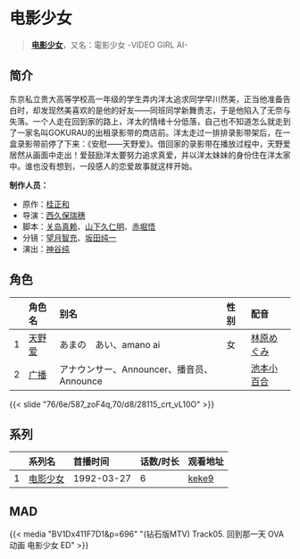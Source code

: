 # 电影少女


> <u>**[电影少女](http://bgm.tv/subject/1583)**</u>，又名：電影少女 -VIDEO GIRL AI-

## 简介


东京私立贵大高等学校高一年级的学生弄内洋太追求同学早川然美，正当他准备告白时，却发现然美喜欢的是他的好友——同班同学新舞贵志，于是他陷入了无奈与失落。一个人走在回到家的路上，洋太的情绪十分低落，自己也不知道怎么就走到了一家名叫GOKURAU的出租录影带的商店前。洋太走过一排排录影带架后，在一盒录影带前停了下来：《安慰——天野爱》。借回家的录影带在播放过程中，天野爱居然从画面中走出！爱鼓励洋太要努力追求真爱，并以洋太妹妹的身份住在洋太家中。谁也没有想到，一段感人的恋爱故事就这样开始。

**制作人员：**
- 原作：[桂正和](http://bgm.tv/person/244)
- 导演：[西久保瑞穗](http://bgm.tv/person/245)
- 脚本：[关岛真赖](http://bgm.tv/person/249)、[山下久仁明](http://bgm.tv/person/807)、[赤堀悟](http://bgm.tv/person/246)
- 分镜：[望月智充](http://bgm.tv/person/581)、[坂田纯一](http://bgm.tv/person/306)
- 演出：[神谷纯](http://bgm.tv/person/616)

## 角色

|     |   角色名   |   别名  | 性别 |  配音  |
|:--- |:------  |:----      |:---  |:--   |
| 1 | [天野爱](http://bgm.tv/character/587) | あまの　あい、amano ai | 女 | [林原めぐみ](http://bgm.tv/person/3919) |
| 2 | [广播](http://bgm.tv/character/28115) | アナウンサー、Announcer、播音员、Announce |  | [池本小百合](http://bgm.tv/person/5351) |

{{< slide "76/6e/587_zoF4q,70/d8/28115_crt_vL10O" >}}

## 系列

|     | 系列名  | 首播时间       | 话数/时长 | 观看地址                                                     |
| :-- | :--- | :--------- | :---- | :------------------------------------------------------- |
| 1   |[电影少女](https://bgm.tv/subject/1583)| 1992-03-27 | 6     | [keke9](https://www.keke9.app/play/188902-2-436231.html) |


## MAD

{{< media  "BV1Dx411F7D1&p=696"
"(钻石版MTV) Track05. 回到那一天  OVA动画 电影少女 ED"  >}}
